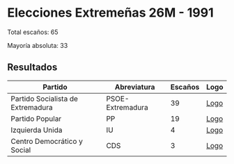 # Elecciones Extremeñas 26M - 1991

Total escaños: 65

Mayoría absoluta: 33

## Resultados

| Partido | Abreviatura | Escaños | Logo |
| - | - | - | - |
| Partido Socialista de Extremadura | PSOE-Extremadura | 39 | [Logo](https://github.com/playzzz/Pactos/blob/master/Logos/PSOE.jpg?raw=true)
| Partido Popular | PP | 19 | [Logo](https://github.com/playzzz/Pactos/blob/master/Logos/PP.jpg?raw=true)
| Izquierda Unida | IU | 4 | [Logo](https://github.com/playzzz/Pactos/blob/master/Logos/IU.jpg?raw=true)
| Centro Democrático y Social | CDS | 3 | [Logo](https://github.com/playzzz/Pactos/blob/master/Logos/CDS.jpg?raw=true)
